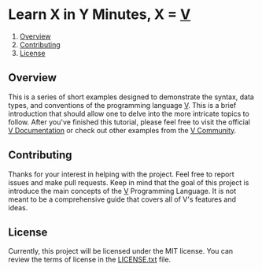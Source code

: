   # Learn X in Y Minutes, X = [V]
  1. [Overview](#Overview)
  2. [Contributing](#Contributing)
  3. [License](#License)
  
  <a name="Overview"></a>
  ## Overview
  This is a series of short examples designed to demonstrate the syntax, data types, and conventions of the programming language [V]. This is a brief introduction that should allow one to delve into the more intricate topics to follow. After you've finished this tutorial, please feel free to visit the official [V Documentation] or check out other examples from the [V Community].

  <a name="Contributing"></a>
  ## Contributing
  Thanks for your interest in helping with the project. Feel free to report issues and make pull requests. Keep in mind that the goal of this project is introduce the main concepts of the [V] Programming Language. It is not meant to be a comprehensive guide that covers all of V's features and ideas. 

  <a name="License"></a>
  ## License
  Currently, this project will be licensed under the MIT license. You can review the terms of license in the [LICENSE.txt](LICENSE.txt) file.
  
  [V]: https://vlang.io
  [V Documentation]: https://vlang.io/docs
  [V Community]: https://github.com/v-community
